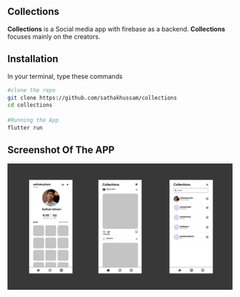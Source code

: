 ## Collections

**Collections** is a Social media app with firebase as a backend. **Collections** focuses mainly on the creators.

## Installation

In your terminal, type these commands

```bash
#clone the repo
git clone https://github.com/sathakhussam/collections
cd collections

#Running the App
flutter run
```

## Screenshot Of The APP

![alt text](/screenshots/screenshot.jpg?raw=true)